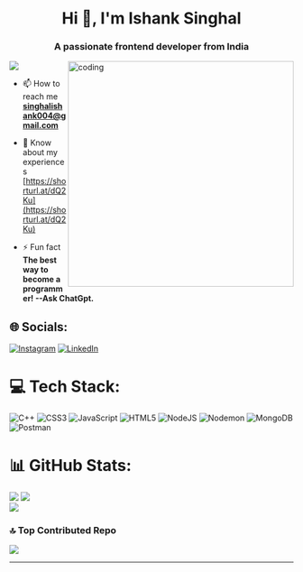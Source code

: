 <h1 align="center">Hi 👋, I'm Ishank Singhal</h1>
<h3 align="center">A passionate frontend developer from India</h3>

<img align = "right" alt="coding" width="400" src="https://www.google.com/url?sa=i&url=https%3A%2F%2Fwww.deviantart.com%2Fpixeljeff%2Fart%2FCoding-990517671&psig=AOvVaw2xWjfZ8QTnNUWSmFvrCH9Z&ust=1731911915465000&source=images&cd=vfe&opi=89978449&ved=2ahUKEwiGmKbl4OKJAxUha2wGHSMyA3gQjRx6BAgAEBg"> </img>

[![](https://visitcount.itsvg.in/api?id=IshankSinghal&icon=2&color=10)](https://visitcount.itsvg.in)

- 📫 How to reach me **singhalishank004@gmail.com**

- 📄 Know about my experiences [https://shorturl.at/dQ2Ku](https://shorturl.at/dQ2Ku)

- ⚡ Fun fact **The best way to become a programmer! --Ask ChatGpt.**
## 🌐 Socials:
[![Instagram](https://img.shields.io/badge/Instagram-%23E4405F.svg?logo=Instagram&logoColor=white)](https://instagram.com/instagram.com/ishanksinghal) [![LinkedIn](https://img.shields.io/badge/LinkedIn-%230077B5.svg?logo=linkedin&logoColor=white)](https://linkedin.com/in/https://www.linkedin.com/in/ishank-singhal/) 

# 💻 Tech Stack:
![C++](https://img.shields.io/badge/c++-%2300599C.svg?style=plastic&logo=c%2B%2B&logoColor=white) ![CSS3](https://img.shields.io/badge/css3-%231572B6.svg?style=plastic&logo=css3&logoColor=white) ![JavaScript](https://img.shields.io/badge/javascript-%23323330.svg?style=plastic&logo=javascript&logoColor=%23F7DF1E) ![HTML5](https://img.shields.io/badge/html5-%23E34F26.svg?style=plastic&logo=html5&logoColor=white) ![NodeJS](https://img.shields.io/badge/node.js-6DA55F?style=plastic&logo=node.js&logoColor=white) ![Nodemon](https://img.shields.io/badge/NODEMON-%23323330.svg?style=plastic&logo=nodemon&logoColor=%BBDEAD) ![MongoDB](https://img.shields.io/badge/MongoDB-%234ea94b.svg?style=plastic&logo=mongodb&logoColor=white) ![Postman](https://img.shields.io/badge/Postman-FF6C37?style=plastic&logo=postman&logoColor=white)
# 📊 GitHub Stats:
![](https://github-readme-stats.vercel.app/api?username=IshankSinghal&theme=aura&hide_border=false&include_all_commits=false&count_private=false)
![](https://github-readme-streak-stats.herokuapp.com/?user=IshankSinghal&theme=aura&hide_border=false)<br/>
![](https://github-readme-stats.vercel.app/api/top-langs/?username=IshankSinghal&theme=aura&hide_border=false&include_all_commits=false&count_private=false&layout=compact)

### 🔝 Top Contributed Repo
![](https://github-contributor-stats.vercel.app/api?username=IshankSinghal&limit=5&theme=neon&combine_all_yearly_contributions=true)

---


<!-- Proudly created with GPRM ( https://gprm.itsvg.in ) -->
